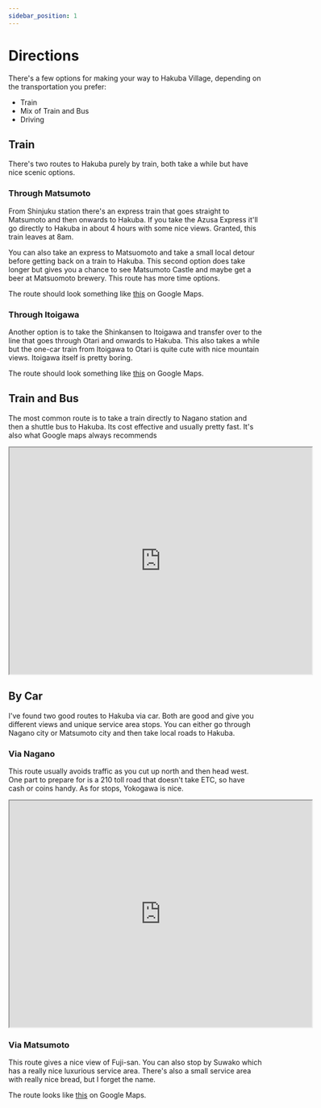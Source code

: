 ```yaml
---
sidebar_position: 1
---
```


# Directions

There's a few options for making your way to Hakuba Village, depending on the
transportation you prefer:
* Train
* Mix of Train and Bus
* Driving

## Train

There's two routes to Hakuba purely by train, both take a while but have nice
scenic options.

### Through Matsumoto

From Shinjuku station there's an express train that goes straight to Matsumoto
and then onwards to Hakuba.  If you take the Azusa Express it'll go directly to
Hakuba in about 4 hours with some nice views.  Granted, this train leaves at 8am.

You can also take an express to Matsuomoto and take a small local detour before
getting back on a train to Hakuba.  This second option does take longer but
gives you a chance to see Matsumoto Castle and maybe get a beer at Matsuomoto
brewery.  This route has more time options.

The route should look something like
[this](https://maps.app.goo.gl/55VR1YKqfciSTSYT8) on Google Maps.

### Through Itoigawa

Another option is to take the Shinkansen to Itoigawa and transfer over to the
line that goes through Otari and onwards to Hakuba.  This also takes a while
but the one-car train from Itoigawa to Otari is quite cute with nice mountain
views.  Itoigawa itself is pretty boring.

The route should look something like
[this](https://maps.app.goo.gl/vui1CKwWht8LorV58) on Google Maps.

## Train and Bus

The most common route is to take a train directly to Nagano station and then a
shuttle bus to Hakuba.  Its cost effective and usually pretty fast.  It's also
what Google maps always recommends

<iframe src="https://www.google.com/maps/embed?pb=!1m28!1m12!1m3!1d1645325.2235269945!2d137.49173510627924!3d36.34804033194915!2m3!1f0!2f0!3f0!3m2!1i1024!2i768!4f13.1!4m13!3e3!4m5!1s0x60188bfbd89f700b%3A0x277c49ba34ed38!2sTokyo%20Station%2C%20JR%20Tokyo%20Station%2C%201%20Chome-9%20Marunouchi%2C%20Chiyoda%20City%2C%20Tokyo!3m2!1d35.6812362!2d139.7671248!4m5!1s0x5ff7d203886194b9%3A0x37911e46ad9fa4!2sHakuba%20Station%2C%20Hokuj%C5%8D%2C%20Hakuba%2C%20Kitaazumi%20District%2C%20Nagano%20399-9301!3m2!1d36.695734699999996!2d137.8635273!5e0!3m2!1sen!2sjp!4v1707023143197!5m2!1sen!2sjp" width="600" height="450" style={{border:0}} allowfullscreen="" loading="lazy" referrerpolicy="no-referrer-when-downgrade"></iframe>

## By Car

I've found two good routes to Hakuba via car.  Both are good and give you different views and unique service area stops.  You can either go through Nagano city or Matsumoto city and then take local roads to Hakuba.

### Via Nagano

This route usually avoids traffic as you cut up north and then head west.  One
part to prepare for is a 210 toll road that doesn't take ETC, so have cash or
coins handy.  As for stops, Yokogawa is nice.

<iframe
src="https://www.google.com/maps/embed?pb=!1m28!1m12!1m3!1d1649705.5351884472!2d137.47408152860342!3d36.14023799398684!2m3!1f0!2f0!3f0!3m2!1i1024!2i768!4f13.1!4m13!3e0!4m5!1s0x60188b4046e3f71d%3A0x85ab1d92ef294edf!2sEbisu%20Station%2C%20JR%20Ebisu%20Building%2C%201%20Chome-5%20Ebisuminami%2C%20Shibuya%20City%2C%20Tokyo!3m2!1d35.6467145!2d139.71008179999998!4m5!1s0x5ff7d203886194b9%3A0x37911e46ad9fa4!2sHakuba%20Station%2C%20Hokuj%C5%8D%2C%20Hakuba%2C%20Kitaazumi%20District%2C%20Nagano%20399-9301!3m2!1d36.695734699999996!2d137.8635273!5e0!3m2!1sen!2sjp!4v1707023247563!5m2!1sen!2sjp"
width="600" height="450" style={{border:0}} allowfullscreen="" loading="lazy"
referrerpolicy="no-referrer-when-downgrade"></iframe>

### Via Matsumoto

This route gives a nice view of Fuji-san.  You can also stop by Suwako which
has a really nice luxurious service area.  There's also a small service area
with really nice bread, but I forget the name.

The route looks like [this](https://maps.app.goo.gl/9XU3JLaADaL16Fpu9) on
Google Maps.
